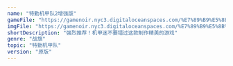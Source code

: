 ```yaml
---
name: "特勤机甲队2增强版"
gameFile: "https://gamenoir.nyc3.digitaloceanspaces.com/%E7%89%B9%E5%8B%A4%E6%9C%BA%E7%94%B2%E9%98%9F2%E5%A2%9E%E5%BC%BA%E7%89%88/pds2.zip"
imgFile: "https://gamenoir.nyc3.digitaloceanspaces.com/%E7%89%B9%E5%8B%A4%E6%9C%BA%E7%94%B2%E9%98%9F2%E5%A2%9E%E5%BC%BA%E7%89%88/original.webp"
shortDescription: "强烈推荐！机甲迷不要错过这款制作精美的游戏"
genre: "战旗"
topic: "特勤机甲队"
version: "原版"
---
```

